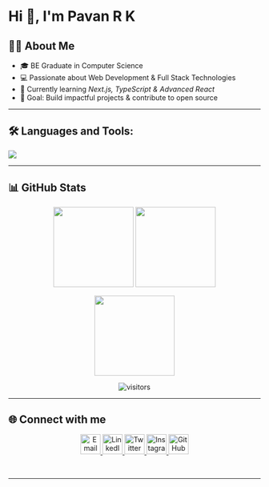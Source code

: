 # Hi 👋, I'm Pavan R K  

## 👨‍💻 About Me  

- 🎓 BE Graduate in Computer Science  
- 💻 Passionate about Web Development & Full Stack Technologies  
- 🌱 Currently learning *Next.js, TypeScript & Advanced React*  
- 🚀 Goal: Build impactful projects & contribute to open source  

---

## 🛠 Languages and Tools:

<p align="left">
  <img src="https://skillicons.dev/icons?i=js,ts,react,nextjs,nodejs,express,mongodb,html,css,git,github,vscode" />
</p>

---

## 📊 GitHub Stats  

<p align="center">
  <img src="https://github-readme-stats.vercel.app/api?username=pavanshetty14&show_icons=true&theme=tokyonight" height="160"/>
  <img src="https://github-readme-streak-stats.herokuapp.com/?user=pavanshetty14&theme=tokyonight" height="160"/>
</p>
<p align="center">
  <img src="https://github-readme-stats.vercel.app/api/top-langs/?username=pavanshetty14&layout=compact&theme=tokyonight" height="160"/>
</p>
<p align="center">
  <img src="https://visitor-badge.laobi.icu/badge?page_id=pavanshetty14" alt="visitors"/>
</p>


---

## 🌐 Connect with me  

<p align="center">
  <a href="mailto:pavanrk2004@gmail.com" title="Email" target="_blank">
    <img src="https://cdn.jsdelivr.net/gh/edent/SuperTinyIcons/images/svg/gmail.svg" alt="Email" width="40" height="40"/>
  </a>
  <a href="https://www.linkedin.com/in/pavan-rk-5423842b3" title="LinkedIn" target="_blank">
    <img src="https://cdn.jsdelivr.net/gh/edent/SuperTinyIcons/images/svg/linkedin.svg" alt="LinkedIn" width="40" height="40"/>
  </a>
  <a href="https://x.com/Pavan_shetty_14?t=K9Z_j7SDjBybSR3u3JO29A&s=09" title="Twitter / X" target="_blank">
    <img src="https://cdn.jsdelivr.net/gh/edent/SuperTinyIcons/images/svg/twitter.svg" alt="Twitter" width="40" height="40"/>
  </a>
  <a href="https://instagram.com/pavan_shetty_14" title="Instagram" target="_blank">
    <img src="https://cdn.jsdelivr.net/gh/edent/SuperTinyIcons/images/svg/instagram.svg" alt="Instagram" width="40" height="40"/>
  </a>
  <a href="https://github.com/pavanshetty14" title="GitHub" target="_blank">
    <img src="https://cdn.jsdelivr.net/gh/edent/SuperTinyIcons/images/svg/github.svg" alt="GitHub" width="40" height="40"/>
  </a>
</p>  

---
